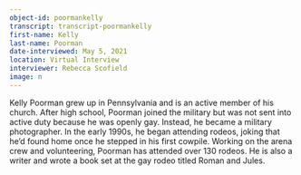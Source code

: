 ```yaml
---
object-id: poormankelly  
transcript: transcript-poormankelly  
first-name: Kelly
last-name: Poorman
date-interviewed: May 5, 2021
location: Virtual Interview
interviewer: Rebecca Scofield
image: n
---
```

Kelly Poorman grew up in Pennsylvania and is an active member of his church. After high school, Poorman joined the military but was not sent into active duty because he was openly gay. Instead, he became a military photographer. In the early 1990s, he began attending rodeos, joking that he’d found home once he stepped in his first cowpile. Working on the arena crew and volunteering, Poorman has attended over 130 rodeos. He is also a writer and wrote a book set at the gay rodeo titled Roman and Jules.
